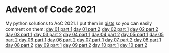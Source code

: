 # Advent of Code 2021
My python solutions to AoC 2021. I put them in
[gists](https://gist.github.com/Mu-adventofcode) so you can easily comment on
them:
[day 01 part 1](https://gist.github.com/c5ccf7426b162e4701e981edaa86ee03)
[day 01 part 2](https://gist.github.com/eb764cfeb347ffcce30318c1b0208539)
[day 02 part 1](https://gist.github.com/5612881243d61a94b71a2f45966b0cf1)
[day 02 part 2](https://gist.github.com/2515fabdf67f8be4f28cf90dbee41d76)
[day 03 part 1](https://gist.github.com/d2a71e886e7e297b98bdde84ba57d8df)
[day 03 part 2](https://gist.github.com/d4172bd208f9527f61b74004b2ec1578)
[day 04 part 1](https://gist.github.com/d4bc8397d59b71bcd536503d8ac5b96b)
[day 04 part 2](https://gist.github.com/1a7eecd4fa9c653435d3aa0073ca4433)
[day 05 part 1](https://gist.github.com/507f62f4f22a316139858899c3b52d83)
[day 05 part 2](https://gist.github.com/9da279ebdaa60c09f3ae3735e8b9422e)
[day 06 part 1](https://gist.github.com/e4c710c65ff2b26cdbe6b4c4c7b91a13)
[day 06 part 2](https://gist.github.com/176160e71d01b8887d7b7908a95f151c)
[day 07 part 1](https://gist.github.com/f7e15448f1252e6ce5eb8252a8998f7f)
[day 07 part 2](https://gist.github.com/58522e1191a4a74a68f641f47285aa1f)
[day 08 part 1](https://gist.github.com/c07a7d4f55e3d2510eafa8b025c403f7)
[day 08 part 2](https://gist.github.com/9ac08dbe2f03a033cfcce2ce85045c3c)
[day 09 part 1](https://gist.github.com/eec5fe5dc9a64e7da8502b1107528f49)
[day 09 part 2](https://gist.github.com/c8cec4d9eeac43f37cc640d69e77a2b0)
[day 10 part 1](https://gist.github.com/f306bcd9eb9b4937139ee5017a38a5ed)
[day 10 part 2](https://gist.github.com/78d91c766289d56aaec5893a8c04b2ae)
